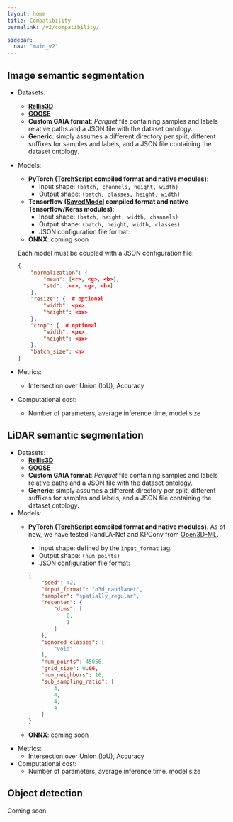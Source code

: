 ```yaml
---
layout: home
title: Compatibility
permalink: /v2/compatibility/

sidebar:
  nav: "main_v2"
---
```


## Image semantic segmentation
- Datasets:
    - **[Rellis3D](https://www.unmannedlab.org/research/RELLIS-3D)**
    - **[GOOSE](https://goose-dataset.de/)**
    - **Custom GAIA format**: *Parquet* file containing samples and labels relative paths and a JSON file with the dataset ontology.
    - **Generic**: simply assumes a different directory per split, different suffixes for samples and labels, and a JSON file containing the dataset ontology.
- Models:
    - **PyTorch ([TorchScript](https://pytorch.org/docs/stable/jit.html) compiled format and native modules)**:
        - Input shape: `(batch, channels, height, width)`
        - Output shape: `(batch, classes, height, width)`
    - **Tensorflow ([SavedModel](https://www.tensorflow.org/guide/saved_mode`) compiled format and native Tensorflow/Keras modules)**:
        - Input shape: `(batch, height, width, channels)`
        - Output shape: `(batch, height, width, classes)`
        - JSON configuration file format:
    - **ONNX**: coming soon

    Each model must be coupled with a JSON configuration file:

    ```json
    {
        "normalization": {
            "mean": [<r>, <g>, <b>],
            "std": [<r>, <g>, <b>]
        },
        "resize": {  # optional
            "width": <px>,
            "height": <px>
        },
        "crop": {  # optional
            "width": <px>,
            "height": <px>
        },
        "batch_size": <n>
    }
    ```

- Metrics:
    - Intersection over Union (IoU), Accuracy
- Computational cost:
    - Number of parameters, average inference time, model size

## LiDAR semantic segmentation
- Datasets:
    - **[Rellis3D](https://www.unmannedlab.org/research/RELLIS-3D)**
    - **[GOOSE](https://goose-dataset.de/)**
    - **Custom GAIA format**: *Parquet* file containing samples and labels relative paths and a JSON file with the dataset ontology.
    - **Generic**: simply assumes a different directory per split, different suffixes for samples and labels, and a JSON file containing the dataset ontology.
- Models:
    - **PyTorch ([TorchScript](https://pytorch.org/docs/stable/jit.html) compiled format and native modules)**. As of now, we have tested RandLA-Net and KPConv from [Open3D-ML](https://github.com/isl-org/Open3D-ML).
        - Input shape: defined by the `input_format` tag.
        - Output shape: `(num_points)`
        - JSON configuration file format:

        ```json
        {
            "seed": 42,
            "input_format": "o3d_randlanet",
            "sampler": "spatially_regular",
            "recenter": {
                "dims": [
                    0,
                    1
                ]
            },
            "ignored_classes": [
                "void"
            ],
            "num_points": 45056,
            "grid_size": 0.06,
            "num_neighbors": 16,
            "sub_sampling_ratio": [
                4,
                4,
                4,
                4
            ]
        }
        ```
    - **ONNX**: coming soon
- Metrics:
    - Intersection over Union (IoU), Accuracy
- Computational cost:
    - Number of parameters, average inference time, model size

## Object detection
Coming soon.